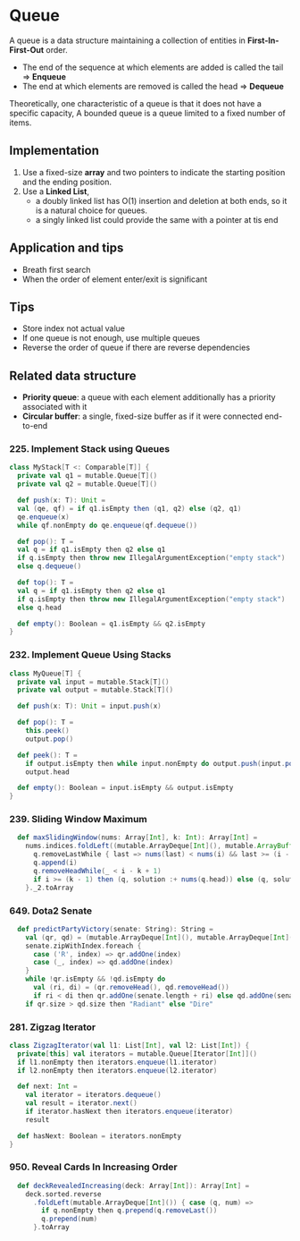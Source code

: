 # Queue
A queue is a data structure maintaining a collection of entities in **First-In-First-Out** order.
* The end of the sequence at which elements are added is called the tail => **Enqueue**
* The end at which elements are removed is called the head => **Dequeue**

Theoretically, one characteristic of a queue is that it does not have a specific capacity,
A bounded queue is a queue limited to a fixed number of items.

## Implementation
1. Use a fixed-size **array** and two pointers to indicate the starting position and the ending position.
2. Use a **Linked List**,
    * a doubly linked list has O(1) insertion and deletion at both ends, so it is a natural choice for queues.
    * a singly linked list could provide the same with a pointer at tis end

## Application and tips
* Breath first search
* When the order of element enter/exit is significant 

## Tips
* Store index not actual value
* If one queue is not enough, use multiple queues
* Reverse the order of queue if there are reverse dependencies 

## Related data structure
* **Priority queue**: a queue with each element additionally has a priority associated with it
* **Circular buffer**: a single, fixed-size buffer as if it were connected end-to-end

### 225. Implement Stack using Queues
```scala
class MyStack[T <: Comparable[T]] {
  private val q1 = mutable.Queue[T]()
  private val q2 = mutable.Queue[T]()

  def push(x: T): Unit =
  val (qe, qf) = if q1.isEmpty then (q1, q2) else (q2, q1)
  qe.enqueue(x)
  while qf.nonEmpty do qe.enqueue(qf.dequeue())

  def pop(): T =
  val q = if q1.isEmpty then q2 else q1
  if q.isEmpty then throw new IllegalArgumentException("empty stack")
  else q.dequeue()

  def top(): T =
  val q = if q1.isEmpty then q2 else q1
  if q.isEmpty then throw new IllegalArgumentException("empty stack")
  else q.head

  def empty(): Boolean = q1.isEmpty && q2.isEmpty
}
```

### 232. Implement Queue Using Stacks
```scala
class MyQueue[T] {
  private val input = mutable.Stack[T]()
  private val output = mutable.Stack[T]()

  def push(x: T): Unit = input.push(x)

  def pop(): T =
    this.peek()
    output.pop()

  def peek(): T =
    if output.isEmpty then while input.nonEmpty do output.push(input.pop())
    output.head

  def empty(): Boolean = input.isEmpty && output.isEmpty
}
```

### 239. Sliding Window Maximum
```scala
  def maxSlidingWindow(nums: Array[Int], k: Int): Array[Int] =
    nums.indices.foldLeft((mutable.ArrayDeque[Int](), mutable.ArrayBuffer[Int]())) { case ((q, solution), i) =>
      q.removeLastWhile { last => nums(last) < nums(i) && last >= (i - k + 1) }
      q.append(i)
      q.removeHeadWhile(_ < i - k + 1)
      if i >= (k - 1) then (q, solution :+ nums(q.head)) else (q, solution)
    }._2.toArray
```

### 649. Dota2 Senate
```scala
  def predictPartyVictory(senate: String): String =
    val (qr, qd) = (mutable.ArrayDeque[Int](), mutable.ArrayDeque[Int]())
    senate.zipWithIndex.foreach {
      case ('R', index) => qr.addOne(index)
      case (_, index) => qd.addOne(index)
    }
    while !qr.isEmpty && !qd.isEmpty do
      val (ri, di) = (qr.removeHead(), qd.removeHead())
      if ri < di then qr.addOne(senate.length + ri) else qd.addOne(senate.length + di)
    if qr.size > qd.size then "Radiant" else "Dire"
```

### 281. Zigzag Iterator
```scala
class ZigzagIterator(val l1: List[Int], val l2: List[Int]) {
  private[this] val iterators = mutable.Queue[Iterator[Int]]()
  if l1.nonEmpty then iterators.enqueue(l1.iterator)
  if l2.nonEmpty then iterators.enqueue(l2.iterator)

  def next: Int =
    val iterator = iterators.dequeue()
    val result = iterator.next()
    if iterator.hasNext then iterators.enqueue(iterator)
    result

  def hasNext: Boolean = iterators.nonEmpty
}
```

### 950. Reveal Cards In Increasing Order
```scala
  def deckRevealedIncreasing(deck: Array[Int]): Array[Int] =
    deck.sorted.reverse
      .foldLeft(mutable.ArrayDeque[Int]()) { case (q, num) =>
        if q.nonEmpty then q.prepend(q.removeLast())
        q.prepend(num)
      }.toArray
```